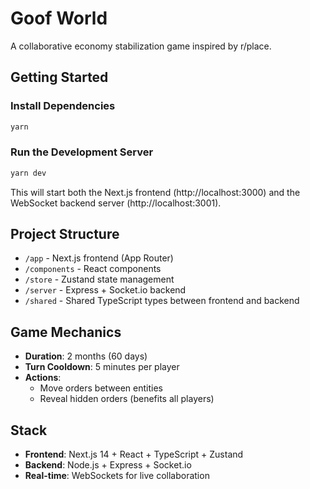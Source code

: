 # Goof World

A collaborative economy stabilization game inspired by r/place.

## Getting Started

### Install Dependencies

```bash
yarn
```

### Run the Development Server

```bash
yarn dev
```

This will start both the Next.js frontend (http://localhost:3000) and the WebSocket backend server (http://localhost:3001).

## Project Structure

- `/app` - Next.js frontend (App Router)
- `/components` - React components
- `/store` - Zustand state management
- `/server` - Express + Socket.io backend
- `/shared` - Shared TypeScript types between frontend and backend

## Game Mechanics

- **Duration**: 2 months (60 days)
- **Turn Cooldown**: 5 minutes per player
- **Actions**:
  - Move orders between entities
  - Reveal hidden orders (benefits all players)

## Stack

- **Frontend**: Next.js 14 + React + TypeScript + Zustand
- **Backend**: Node.js + Express + Socket.io
- **Real-time**: WebSockets for live collaboration
